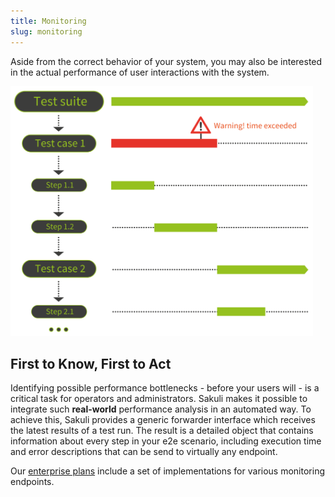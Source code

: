 ```yaml
---
title: Monitoring
slug: monitoring
---
```


Aside from the correct behavior of your system, you may also be interested in the actual performance of user interactions with the system.

<img src="/images/content/execution.svg" alt="" style="max-height: 400px" />

## First to Know, First to Act
Identifying possible performance bottlenecks - before your users will - is a critical task for operators and administrators. Sakuli makes it possible to integrate such __real-world__ performance analysis in an automated way. To achieve this, Sakuli provides a generic forwarder interface which receives the latest results of a test run. The result is a detailed object that contains information about every step in your e2e scenario, including execution time and error descriptions that can be send to virtually any endpoint.

Our [enterprise plans](/enterprise) include a set of implementations for various monitoring endpoints.
